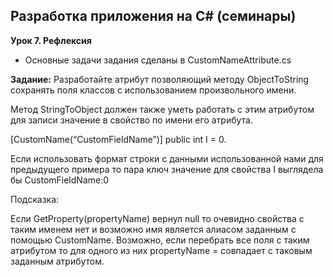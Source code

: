 ## Разработка приложения на C# (семинары)
**Урок 7. Рефлексия**

* Основные задачи задания сделаны в CustomNameAttribute.cs

**Задание:**
Разработайте атрибут позволяющий методу ObjectToString сохранять поля классов с использованием произвольного имени.

Метод StringToObject должен также уметь работать с этим атрибутом для записи значение в свойство по имени его атрибута.

[CustomName(“CustomFieldName”)]
public int I = 0.

Если использовать формат строки с данными использованной нами для предыдущего примера то пара ключ значение для свойства I выглядела бы CustomFieldName:0

Подсказка:

Если GetProperty(propertyName) вернул null то очевидно свойства с таким именем нет и возможно имя является алиасом заданным с помощью CustomName. Возможно, если перебрать все поля с таким атрибутом то для одного из них propertyName = совпадает с таковым заданным атрибутом.